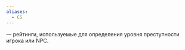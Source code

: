 ```yaml
---
aliases:
  - CS
---
```


— рейтинги, используемые для определения уровня преступности игрока или NPC.